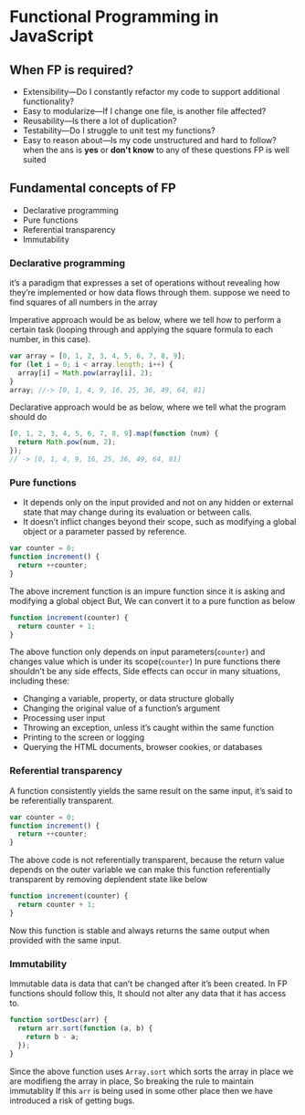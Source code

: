 # Functional Programming in JavaScript

## When FP is required?

- Extensibility—Do I constantly refactor my code to support additional functionality?
- Easy to modularize—If I change one file, is another file affected?
- Reusability—Is there a lot of duplication?
- Testability—Do I struggle to unit test my functions?
- Easy to reason about—Is my code unstructured and hard to follow?
  when the ans is **yes** or **don't know** to any of these questions FP is well suited

## Fundamental concepts of FP

- Declarative programming
- Pure functions
- Referential transparency
- Immutability

### Declarative programming

it’s a paradigm that expresses a set of operations without revealing how they’re implemented or how data flows through them.
suppose we need to find squares of all numbers in the array

Imperative approach would be as below, where we tell how to perform a certain task (looping through and applying the square formula to each number, in this case).

```javascript
var array = [0, 1, 2, 3, 4, 5, 6, 7, 8, 9];
for (let i = 0; i < array.length; i++) {
  array[i] = Math.pow(array[i], 2);
}
array; //-> [0, 1, 4, 9, 16, 25, 36, 49, 64, 81]
```

Declarative approach would be as below, where we tell what the program should do

```javascript
[0, 1, 2, 3, 4, 5, 6, 7, 8, 9].map(function (num) {
  return Math.pow(num, 2);
});
// -> [0, 1, 4, 9, 16, 25, 36, 49, 64, 81]
```

### Pure functions

- It depends only on the input provided and not on any hidden or external state that may change during its evaluation or between calls.
- It doesn’t inflict changes beyond their scope, such as modifying a global object or a parameter passed by reference.

```javascript
var counter = 0;
function increment() {
  return ++counter;
}
```

The above increment function is an impure function since it is asking and modifying a global object
But, We can convert it to a pure function as below

```javascript
function increment(counter) {
  return counter + 1;
}
```

The above function only depends on input parameters(`counter`) and changes value which is under its scope(`counter`)
In pure functions there shouldn't be any side effects, Side effects can occur in many situations, including these:

- Changing a variable, property, or data structure globally
- Changing the original value of a function’s argument
- Processing user input
- Throwing an exception, unless it’s caught within the same function
- Printing to the screen or logging
- Querying the HTML documents, browser cookies, or databases

### Referential transparency

A function consistently yields the same result on the same input, it’s said to be referentially transparent.

```javascript
var counter = 0;
function increment() {
  return ++counter;
}
```

The above code is not referentially transparent, because the return value depends on the outer variable
we can make this function referentially transparent by removing deplendent state like below

```javascript
function increment(counter) {
  return counter + 1;
}
```

Now this function is stable and always returns the same output when provided with the same input.

### Immutability

Immutable data is data that can’t be changed after it’s been created.
In FP functions should follow this, It should not alter any data that it has access to.

```javascript
function sortDesc(arr) {
  return arr.sort(function (a, b) {
    return b - a;
  });
}
```

Since the above function uses `Array.sort` which sorts the array in place we are modifieng the array in place, So breaking the rule to maintain immutablity
If this `arr` is being used in some other place then we have introduced a risk of getting bugs.

